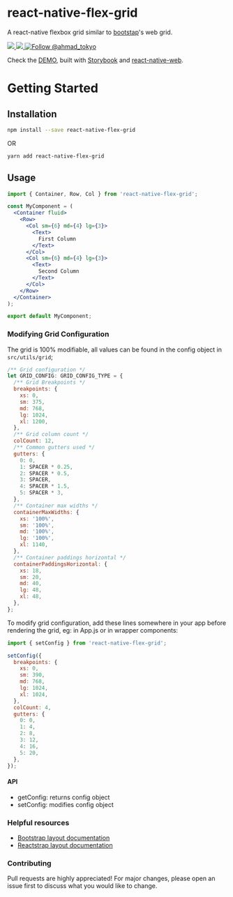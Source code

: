 # react-native-flex-grid
A react-native flexbox grid similar to [bootstap](https://getbootstrap.com)'s web grid.

<a href="https://npmjs.com/package/react-native-flex-grid">
  <img src="https://img.shields.io/npm/v/react-native-flex-grid.svg"></img>
  <img src="https://img.shields.io/npm/dt/react-native-flex-grid.svg"></img>
</a>
<a href="https://twitter.com/intent/follow?screen_name=ahmad_tokyo"><img src="https://img.shields.io/twitter/follow/ahmad_tokyo.svg?label=Follow%20@ahmad_tokyo" alt="Follow @ahmad_tokyo"></img></a>

Check the [DEMO](https://react-native-flex-grid.netlify.app), built with [Storybook](https://storybook.js.org) and [react-native-web](https://necolas.github.io/react-native-web).

# Getting Started

## Installation

```bash
npm install --save react-native-flex-grid
```
OR
```bash
yarn add react-native-flex-grid
```

## Usage
```jsx
import { Container, Row, Col } from 'react-native-flex-grid';

const MyComponent = (
  <Container fluid>        
    <Row>
      <Col sm={6} md={4} lg={3}>
        <Text>
          First Column
        </Text>
      </Col>
      <Col sm={6} md={4} lg={3}>
        <Text>
          Second Column
        </Text>
      </Col>
    </Row>
  </Container>
);

export default MyComponent;
```

### Modifying Grid Configuration
The grid is 100% modifiable, all values can be found in the config object in `src/utils/grid`;

```js
/** Grid configuration */
let GRID_CONFIG: GRID_CONFIG_TYPE = {
  /** Grid Breakpoints */
  breakpoints: {
    xs: 0,
    sm: 375,
    md: 768,
    lg: 1024,
    xl: 1200,
  },
  /** Grid column count */
  colCount: 12,
  /** Common gutters used */
  gutters: {
    0: 0,
    1: SPACER * 0.25,
    2: SPACER * 0.5,
    3: SPACER,
    4: SPACER * 1.5,
    5: SPACER * 3,
  },
  /** Container max widths */
  containerMaxWidths: {
    xs: '100%',
    sm: '100%',
    md: '100%',
    lg: '100%',
    xl: 1140,
  },
  /** Container paddings horizontal */
  containerPaddingsHorizontal: {
    xs: 18,
    sm: 20,
    md: 40,
    lg: 48,
    xl: 48,
  },
};
```

To modify grid configuration, add these lines somewhere in your app before rendering the grid, eg: in App.js or in wrapper components:
```js
import { setConfig } from 'react-native-flex-grid';

setConfig({
  breakpoints: {
    xs: 0,
    sm: 390,
    md: 768,
    lg: 1024,
    xl: 1024,
  },
  colCount: 4,
  gutters: {
    0: 0,
    1: 4,
    2: 8,
    3: 12,
    4: 16,
    5: 20,
  },
});
```

#### API
- getConfig: returns config object
- setConfig: modifies config object

### Helpful resources
- [Bootstrap layout documentation](https://getbootstrap.com/docs/5.0/layout)
- [Reactstrap layout documentation](https://reactstrap.github.io/?path=/docs/components-layout--layout)

### Contributing
Pull requests are highly appreciated! For major changes, please open an issue first to discuss what you would like to change.
